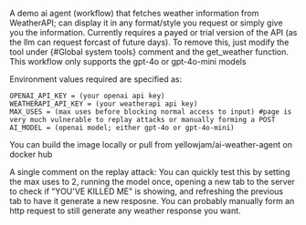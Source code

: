 A demo ai agent (workflow) that fetches weather information from WeatherAPI; can display it in any format/style you request or simply give you the information.
Currently requires a payed or trial version of the API (as the llm can request forcast of future days). To remove this, just modify the tool under {#Global system tools} comment and the get_weather function.
This workflow only supports the gpt-4o or gpt-4o-mini models

Environment values required are specified as:

    OPENAI_API_KEY = (your openai api key)
    WEATHERAPI_API_KEY = (your weatherapi api key)
    MAX_USES = (max uses before blocking normal access to input) #page is very much vulnerable to replay attacks or manually forming a POST
    AI_MODEL = (openai model; either gpt-4o or gpt-4o-mini)

You can build the image locally or pull from yellowjam/ai-weather-agent on docker hub

A single comment on the replay attack: You can quickly test this by setting the max uses to 2, running the model once, opening a new tab to the server to check if "YOU'VE KILLED ME" is showing, and refreshing the previous tab to have it generate a new resposne.
You can probably manually form an http request to still generate any weather response you want.